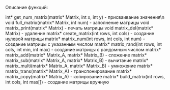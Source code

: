 Описание функций:

int* get_num_matrix(matrix* Matrix, int x, int y) - присваивание значения\n
void full_matrix(matrix* Matrix, int num) - заполнение матрицы
void matrix_print(matrix* Matrix) - печать матрицы
void matrix_del(matrix* Matrix) - удаление
matrix* create_matrix(int rows, int cols) - создание нулевой матрицы
matrix* matrix_num(int rows, int cols, int num) - создание матрицы с указанным числом
matrix* matrix_rand(int rows, int cols, int min, int max) - создание матрицы с рандомным числом
matrix* matrix_add(matrix* Matrix_A, matrix* Matrix_B) - сложение
matrix* matrix_sub(matrix* Matrix_A, matrix* Matrix_B) - вычитание
matrix* matrix_multi(matrix* Matrix_A, matrix* Matrix_B) - умножение
matrix* matrix_trans(matrix* Matrix_A) - транспонирование
matrix* matrix_copy(matrix* Matrix_A) - копирование
matrix* build_matrix(int rows, int cols, int mas[]) - создание матрицы вручную 
